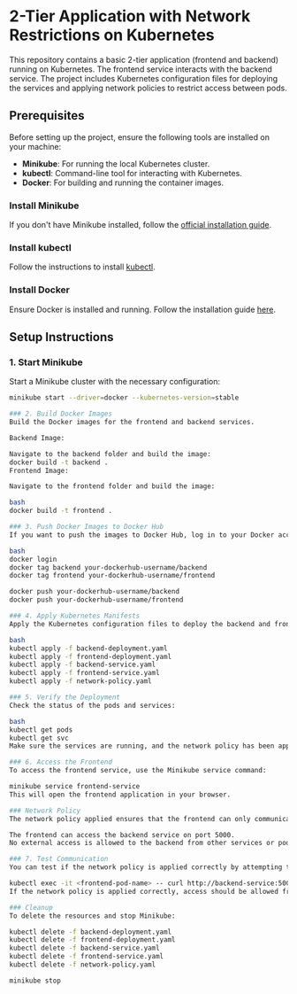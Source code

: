 # 2-Tier Application with Network Restrictions on Kubernetes

This repository contains a basic 2-tier application (frontend and backend) running on Kubernetes. The frontend service interacts with the backend service. The project includes Kubernetes configuration files for deploying the services and applying network policies to restrict access between pods.

## Prerequisites

Before setting up the project, ensure the following tools are installed on your machine:

- **Minikube**: For running the local Kubernetes cluster.
- **kubectl**: Command-line tool for interacting with Kubernetes.
- **Docker**: For building and running the container images.

### Install Minikube
If you don't have Minikube installed, follow the [official installation guide](https://minikube.sigs.k8s.io/docs/).

### Install kubectl
Follow the instructions to install [kubectl](https://kubernetes.io/docs/tasks/tools/install-kubectl/).

### Install Docker
Ensure Docker is installed and running. Follow the installation guide [here](https://docs.docker.com/get-docker/).

## Setup Instructions

### 1. Start Minikube
Start a Minikube cluster with the necessary configuration:

```bash
minikube start --driver=docker --kubernetes-version=stable

### 2. Build Docker Images
Build the Docker images for the frontend and backend services.

Backend Image:

Navigate to the backend folder and build the image:
docker build -t backend .
Frontend Image:

Navigate to the frontend folder and build the image:

bash
docker build -t frontend .

### 3. Push Docker Images to Docker Hub
If you want to push the images to Docker Hub, log in to your Docker account and push the images:

bash
docker login
docker tag backend your-dockerhub-username/backend
docker tag frontend your-dockerhub-username/frontend

docker push your-dockerhub-username/backend
docker push your-dockerhub-username/frontend

### 4. Apply Kubernetes Manifests
Apply the Kubernetes configuration files to deploy the backend and frontend services along with a network policy to restrict access.

bash
kubectl apply -f backend-deployment.yaml
kubectl apply -f frontend-deployment.yaml
kubectl apply -f backend-service.yaml
kubectl apply -f frontend-service.yaml
kubectl apply -f network-policy.yaml

### 5. Verify the Deployment
Check the status of the pods and services:

bash
kubectl get pods
kubectl get svc
Make sure the services are running, and the network policy has been applied correctly.

### 6. Access the Frontend
To access the frontend service, use the Minikube service command:

minikube service frontend-service
This will open the frontend application in your browser.

### Network Policy
The network policy applied ensures that the frontend can only communicate with the backend service and no other services within the Kubernetes cluster.

The frontend can access the backend service on port 5000.
No external access is allowed to the backend from other services or pods in the cluster.

### 7. Test Communication
You can test if the network policy is applied correctly by attempting to access the backend service from the frontend pod:

kubectl exec -it <frontend-pod-name> -- curl http://backend-service:5000
If the network policy is applied correctly, access should be allowed from the frontend to the backend but restricted from other sources.

### Cleanup
To delete the resources and stop Minikube:

kubectl delete -f backend-deployment.yaml
kubectl delete -f frontend-deployment.yaml
kubectl delete -f backend-service.yaml
kubectl delete -f frontend-service.yaml
kubectl delete -f network-policy.yaml

minikube stop
